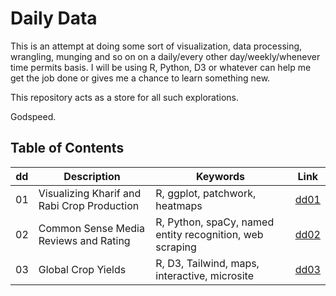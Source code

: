 # Daily Data

This is an attempt at doing some sort of visualization, data processing, wrangling, munging and so on on a daily/every other day/weekly/whenever time permits basis. I will be using R, Python, D3 or whatever can help me get the job done or gives me a chance to learn something new.

This repository acts as a store for all such explorations.

Godspeed.

## Table of Contents

| dd 	| Description                                 	| Keywords                         	| Link                              	|
|----	|---------------------------------------------	|--------------------------------	|-----------------------------------	|
| 01 	| Visualizing Kharif and Rabi Crop Production 	| R, ggplot, patchwork, heatmaps 	| [dd01](/dd01_kharifAndRabiCrops)   	|
| 02 	| Common Sense Media Reviews and Rating       	| R, Python, spaCy, named entity recognition, web scraping 	| [dd02](/dd02_commonSenseMedia)   	|
| 03 	| Global Crop Yields 	| R, D3, Tailwind, maps, interactive, microsite 	| [dd03](/dd03_cropYieldsD3)   	|
